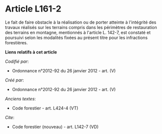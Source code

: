 # Article L161-2

Le fait de faire obstacle à la réalisation ou de porter atteinte à l'intégrité des travaux réalisés sur les terrains compris
dans les périmètres de restauration des terrains en montagne, mentionnés à l'article L. 142-7, est constaté et poursuivi
selon les modalités fixées au présent titre pour les infractions forestières.

**Liens relatifs à cet article**

_Codifié par_:

  - Ordonnance n°2012-92 du 26 janvier 2012 - art. (V)

_Créé par_:

  - Ordonnance n°2012-92 du 26 janvier 2012 - art. (V)

_Anciens textes_:

  - Code forestier - art. L424-4 (VT)

_Cite_:

  - Code forestier (nouveau) - art. L142-7 (VD)

